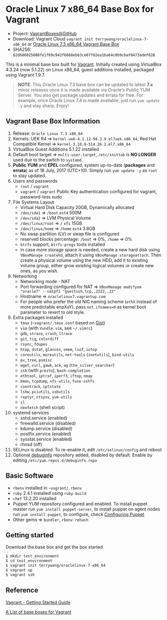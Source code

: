 # Oracle Linux 7 x86_64 Base Box for Vagrant

* Project: [VagrantBoxes@GitHub](https://github.com/terrywang/vagrantboxes)
* Download: Vagrant Cloud `vagrant init terrywang/oraclelinux-7-x86_64` or [Oracle Linux 7.3 x86_64 Vagrant Base Box](http://cloud.terry.im/vagrant/oraclelinux-7-x86_64.box)
* SHA256: `62d606025008fe1f69c942f6868ebb3ce6ff02ea1ba64c0b9cbaf0473adef028`

This is a minimal base box built for [Vagrant](http://www.vagrantup.com/). Initially created using VirtualBox 4.3.24 (now 5.1.22) on Linux x86_64, guest additions installed, packaged using Vagrant 1.9.7.

> **NOTE**: This Oracle Linux 7.3 base box can be updated to latest **7.x** minor releases once it is made available via Oracle's Public YUM Server. You also get package updates and errata for free. For example, once Oracle Linux 7.4 is made available, just run `yum update -y` and stay sharp. Enjoy!

## Vagrant Base Box Information

1. Release: `Oracle Linux 7.3 x86_64`
2. Kernels: UEK R4  => `kernel-uek-4.1.12-94.3.9.el7uek.x86_64`, Red Hat Compatible Kernel => `kernel-3.10.0-514.26.2.el7.x86_64`
2. VirtualBox Guest Additions 5.1.22 installed
3. Default boot target => `multi-user.target`, `/etc/inittab` is **NO LONGER** used due to the switch to `systemd`.
4. **Public YUM** and **EPEL** configured, system up-to-date (**packages** and **errata**) as of 18 July, 2017 (UTC+10). Simply run `yum update -y` as `root` to stay updated.
5. Users and passwords
    * `root` / `vagrant`
    * `vagrant` / `vagrant` Public Key authentication configured for vagrant, password-less sudo
6. File Systems Layout
    * Virtual Hard Disk Capacity 20GB, Dynamically allocated
    * `/dev/sda1` => `/boot` `ext4` 500M
    * `/dev/sda2` => LVM Physical Volume
    * `/dev/linux/root` => `/` `xfs` 15GB
    * `/dev/linux/home` => `/home` `ext4` 3.8GB
    * No swap partition (LV) or swap file is configured
    * reserved blocks percentage: `/boot` => 0%, `/home` => 0%
    * `btrfs` support, `btrfs-progs` tools installed
    * In case more storage space is needed, create a new hard disk using `VBoxManage createhd`, attach it using `VBoxManage storageattach`. Then create a physical volume using the new HDD, add it to existing volume group, either grow existing logical volumes or create new ones, as you wish.
7. Networking
    * Networking mode - NAT
    * Port forwarding configured for NAT => `VBoxManage modifyvm "oracle7" --natpf1 "guestssh,tcp,,2222,,22"`
    * Hostname => `oraclelinux7.vagrantup.com`
    * For people who prefer the old NIC naming scheme (`ethX` instead of more predictable enpXsY), pass `net.ifnames=0` as kernel boot parameter to revert to old style.
8. Extra packages installed
    * `tmux` (`~vagrant/.tmux.conf` based on [Gist](https://gist.github.com/terrywang/3950393))
    * `vim` (with `Vundle.vim`, see `~/.vimrc`)
    * `gdb`, `strace`, `crash`, `ltrace`
    * `git`, `tig`, `colordiff`
    * `rsync`, `fdupes`
    * `htop`, `dstat`, `glances`, `smem`, `lsof`, `iotop`
    * `coreutils`, `moreutils`, `net-tools` (`inetutils`), `bind-utils`
    * `pv`, `tree`, `psmisc`
    * `wget`, `curl`, `gawk`, `ack`, `ag` (`the_silver_searcher`)
    * `zsh` (with `prezto`), `bash-completion`
    * `ethtool`, `iptraf`, `iperf3`, `iftop`, `nmap`
    * `bmon`, `tcpdump`, `nfs-utils`, `fuse-sshfs`
    * `conntrack`, `iptstate`
    * `lshw`, `pciutils`, `usbutils`
    * `reptyr`, `ntsysv`, `yum-utils`
    * `sl`
    * `neofetch` (shell script)
9. systemd services
    * sshd.service (enabled)
    * firewalld.service (disabled)
    * kdump.service (disabled)
    * postfix.service (enabled)
    * sysstat.service (enabled)
    * rhnsd (off)
10. SELinux is disabled. To re-enable it, edit `/etc/selinux/config` and reboot
11. Optional [debuginfo](https://oss.oracle.com/ol7/debuginfo) repository added, disabled by default. Enable by editing `/etc/yum.repos.d/debuginfo.repo`

## Basic Software
* `rbenv` installed in `~vagrant/.rbenv`
* `ruby` 2.4.1 installed using `ruby-build`
* `chef` 13.2.20 installed
* Puppet YUM repository configured and enabled. To install puppet master run `yum install puppet-server`, to install puppet on agent nodes run `yum install puppet`, to configure, check [Configuring Puppet](http://docs.puppetlabs.com/guides/configuring.html)
* Other gems => `bundler`, `rbenv-rehash`

## Getting started

Download the base box and get the box started

```bash
$ mkdir test_environment
$ cd test_environment
$ vagrant init terrywang/oraclelinux-7-x86_64
$ vagrant up
$ vagrant ssh
```

## Reference

[Vagrant - Getting Started Guide](http://docs.vagrantup.com/v2/getting-started/)

[A List of base boxes for Vagrant](http://vagrantbox.es/)
